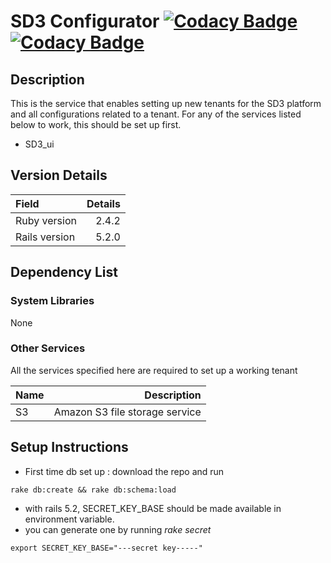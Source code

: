 # SD3 Configurator [![Codacy Badge](https://api.codacy.com/project/badge/Grade/6907513e49be41b3baaf93c03cca8372)](https://www.codacy.com?utm_source=git@bitbucket.org&amp;utm_medium=referral&amp;utm_content=pramata/sd3_configurator&amp;utm_campaign=Badge_Grade)[![Codacy Badge](https://api.codacy.com/project/badge/Coverage/6907513e49be41b3baaf93c03cca8372)](https://www.codacy.com?utm_source=git@bitbucket.org&utm_medium=referral&utm_content=pramata/sd3_configurator&utm_campaign=Badge_Coverage)

## Description

This is the service that enables setting up new tenants for the SD3 platform and all configurations related to a tenant.
For any of the services listed below to work, this should be set up first.
-   SD3_ui

## Version Details

| Field                                 | Details                                  |
|:--------------------------------------|-----------------------------------------:|
| Ruby version                           | 2.4.2                                   |
| Rails version                          | 5.2.0                                   |

## Dependency List

### System Libraries

None

### Other Services

All the services specified here are required to set up a working tenant

| Name                            |               Description                                  |
|:--------------------------------|-----------------------------------------------------------:|
| S3                              | Amazon S3 file storage service                             |

## Setup Instructions

-   First time db set up : download the repo and run 

```
rake db:create && rake db:schema:load
```

-   with rails 5.2, SECRET_KEY_BASE should be made available in environment variable.
-   you can generate one by running *rake secret*

```
export SECRET_KEY_BASE="---secret key-----"
```

